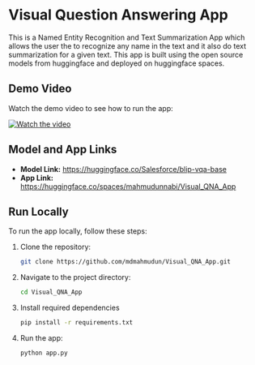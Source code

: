 # Visual Question Answering App

This is a Named Entity Recognition and Text Summarization App which allows the user the to recognize any name in the text and it also do text summarization for a given text. This app is built using the open source models from huggingface and deployed on huggingface spaces.

## Demo Video

Watch the demo video to see how to run the app:

[![Watch the video](https://img.youtube.com/vi/ZValBU3PRsY/maxresdefault.jpg)](https://www.youtube.com/watch?v=ZValBU3PRsY)


## Model and App Links

- **Model Link:** https://huggingface.co/Salesforce/blip-vqa-base
- **App Link:** https://huggingface.co/spaces/mahmudunnabi/Visual_QNA_App


## Run Locally

To run the app locally, follow these steps:

1. Clone the repository:

   ```bash
   git clone https://github.com/mdmahmudun/Visual_QNA_App.git

2. Navigate to the project directory:

    ```bash
    cd Visual_QNA_App

3. Install required dependencies
    ```bash
    pip install -r requirements.txt

4. Run the app:
    ```bash
    python app.py


